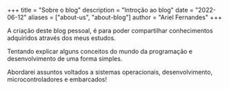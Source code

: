 +++
title = "Sobre o blog"
description = "Introção ao blog"
date = "2022-06-12"
aliases = ["about-us", "about-blog"]
author = "Ariel Fernandes"
+++

A criação deste blog pessoal, é para poder compartilhar conhecimentos adquiridos através dos meus estudos.

Tentando explicar alguns conceitos do mundo da programação e desenvolvimento de uma forma simples.

Abordarei assuntos voltados a sistemas operacionais, desenvolvimento, microcontroladores e embarcados!

